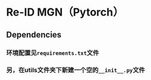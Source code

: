 # Re-ID MGN（Pytorch）

## Dependencies

### 环境配置见`requirements.txt`文件

### 另，在utils文件夹下新建一个空的`__init__.py`文件
